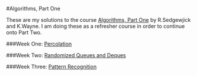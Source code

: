 #Algorithms, Part One

These are my solutions to the course [Algorithms, Part One](https://class.coursera.org/algs4partI-003/class/index) by R.Sedgewjick and K.Wayne. I am doing these as a refresher course in order to continue onto Part Two.

###Week One: [Percolation](http://coursera.cs.princeton.edu/algs4/assignments/percolation.html)

###Week Two: [Randomized Queues and Deques](http://coursera.cs.princeton.edu/algs4/assignments/queues.html)

###Week Three: [Pattern Recognition](http://coursera.cs.princeton.edu/algs4/assignments/collinear.html)